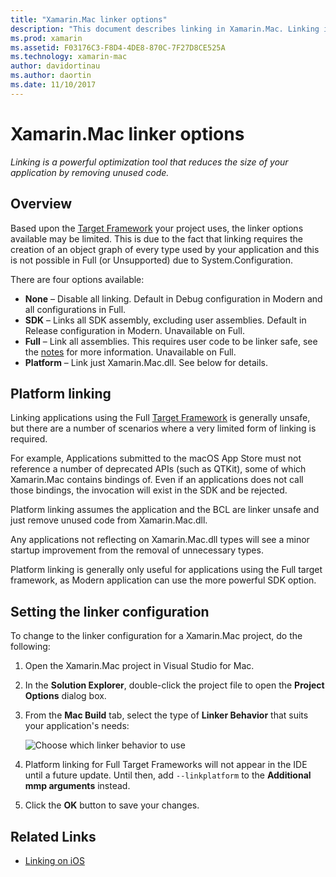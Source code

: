 ```yaml
---
title: "Xamarin.Mac linker options"
description: "This document describes linking in Xamarin.Mac. Linking is a powerful optimization tool that reduces the size of your application by removing unused code."
ms.prod: xamarin
ms.assetid: F03176C3-F8D4-4DE8-870C-7F27D8CE525A
ms.technology: xamarin-mac
author: davidortinau
ms.author: daortin
ms.date: 11/10/2017
---
```


# Xamarin.Mac linker options

_Linking is a powerful optimization tool that reduces the size of your application by removing unused code._

## Overview

Based upon the [Target Framework](~/mac/platform/target-framework.md) your project uses, the linker options available may be limited. This is due to the fact that linking requires the creation of an object graph of every type used by your application and this is not possible in Full (or Unsupported) due to System.Configuration.

There are four options available:

- **None** – Disable all linking. Default in Debug configuration in Modern and all configurations in Full.
- **SDK** – Links all SDK assembly, excluding user assemblies. Default in Release configuration in Modern. Unavailable on Full.
- **Full** – Link all assemblies. This requires user code to be linker safe, see the [notes](~/ios/deploy-test/linker.md) for more information. Unavailable on Full.
- **Platform** – Link just Xamarin.Mac.dll. See below for details.

## Platform linking

Linking applications using the Full [Target Framework](~/mac/platform/target-framework.md) is generally unsafe, but there are a number of scenarios where a very limited form of linking is required.

For example, Applications submitted to the macOS App Store must not reference a number of deprecated APIs (such as QTKit), some of which Xamarin.Mac contains bindings of. Even if an applications does not call those bindings, the invocation will exist in the SDK and be rejected.

Platform linking assumes the application and the BCL are linker unsafe and just remove unused code from Xamarin.Mac.dll. 

Any applications not reflecting on Xamarin.Mac.dll types will see a minor startup improvement from the removal of unnecessary types.

Platform linking is generally only useful for applications using the Full target framework, as Modern application can use the more powerful SDK option.

## Setting the linker configuration

To change to the linker configuration for a Xamarin.Mac project, do the following:

1. Open the Xamarin.Mac project in Visual Studio for Mac.
2. In the **Solution Explorer**, double-click the project file to open the **Project Options** dialog box.
3. From the **Mac Build** tab, select the type of **Linker Behavior** that suits your application's needs:

    ![Choose which linker behavior to use](linker-images/link-behavior.png "Choose which linker behavior to use")

4. Platform linking for Full Target Frameworks will not appear in the IDE until a future update. Until then, add `--linkplatform`  to the **Additional mmp arguments** instead.
5. Click the **OK** button to save your changes.

## Related Links

- [Linking on iOS](~/ios/deploy-test/linker.md)
